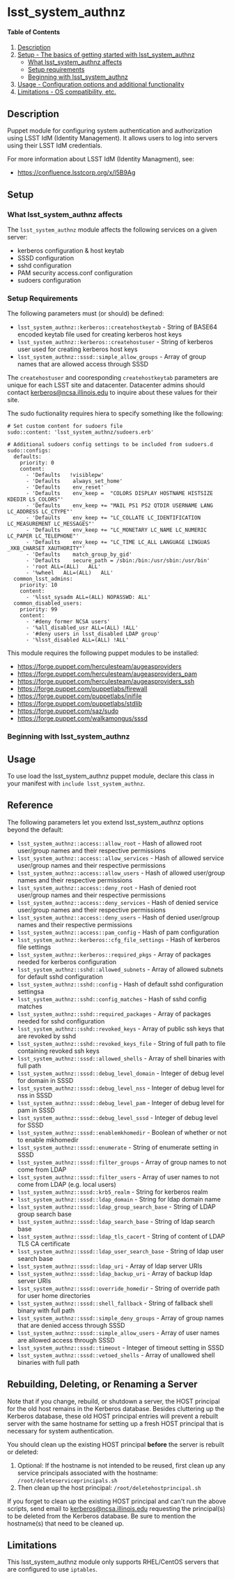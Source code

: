 
# lsst_system_authnz

#### Table of Contents

1. [Description](#description)
2. [Setup - The basics of getting started with lsst_system_authnz](#setup)
    * [What lsst_system_authnz affects](#what-lsst_system_authnz-affects)
    * [Setup requirements](#setup-requirements)
    * [Beginning with lsst_system_authnz](#beginning-with-lsst_system_authnz)
3. [Usage - Configuration options and additional functionality](#usage)
4. [Limitations - OS compatibility, etc.](#limitations)

## Description

Puppet module for configuring system authentication and authorization using LSST IdM (Identity Management). It allows users to log into servers using their LSST IdM credentials.

For more information about LSST IdM (Identity Managment), see:

  * https://confluence.lsstcorp.org/x/l5B9Ag

## Setup

### What lsst_system_authnz affects

The `lsst_system_authnz` module affects the following services on a given server:

  * kerberos configuration & host keytab
  * SSSD configuration
  * sshd configuration
  * PAM security access.conf configuration
  * sudoers configuration

### Setup Requirements

The following parameters must (or should) be defined:

  * `lsst_system_authnz::kerberos::createhostkeytab` - String of BASE64 encoded keytab file used for creating kerberos host keys
  * `lsst_system_authnz::kerberos::createhostuser` - String of kerberos user used for creating kerberos host keys
  * `lsst_system_authnz::sssd::simple_allow_groups` - Array of group names that are allowed access through SSSD

The `createhostuser` and cooresponding `createhostkeytab` parameters are unique for each LSST site and datacenter. Datacenter admins should contact <kerberos@ncsa.illinois.edu> to inquire about these values for their site.

The sudo fuctionality requires hiera to specify something like the following:
```
# Set custom content for sudoers file
sudo::content: 'lsst_system_authnz/sudoers.erb'

# Additional sudoers config settings to be included from sudoers.d
sudo::configs:
  defaults:
    priority: 0
    content:
      - 'Defaults   !visiblepw'
      - 'Defaults    always_set_home'
      - 'Defaults    env_reset'
      - 'Defaults    env_keep =  "COLORS DISPLAY HOSTNAME HISTSIZE KDEDIR LS_COLORS"'
      - 'Defaults    env_keep += "MAIL PS1 PS2 QTDIR USERNAME LANG LC_ADDRESS LC_CTYPE"'
      - 'Defaults    env_keep += "LC_COLLATE LC_IDENTIFICATION LC_MEASUREMENT LC_MESSAGES"'
      - 'Defaults    env_keep += "LC_MONETARY LC_NAME LC_NUMERIC LC_PAPER LC_TELEPHONE"'
      - 'Defaults    env_keep += "LC_TIME LC_ALL LANGUAGE LINGUAS _XKB_CHARSET XAUTHORITY"'
      - 'Defaults    match_group_by_gid'
      - 'Defaults    secure_path = /sbin:/bin:/usr/sbin:/usr/bin'
      - 'root ALL=(ALL)   ALL'
      - '%wheel   ALL=(ALL)   ALL'
  common_lsst_admins:
    priority: 10
    content:
      - '%lsst_sysadm ALL=(ALL) NOPASSWD: ALL'
  common_disabled_users:
    priority: 99
    content:
      - '#deny former NCSA users'
      - '%all_disabled_usr ALL=(ALL) !ALL'
      - '#deny users in lsst_disabled LDAP group'                                                                          
      - '%lsst_disabled ALL=(ALL) !ALL'                                                                                    
```

This module requires the following puppet modules to be installed:

  * https://forge.puppet.com/herculesteam/augeasproviders
  * https://forge.puppet.com/herculesteam/augeasproviders_pam
  * https://forge.puppet.com/herculesteam/augeasproviders_ssh
  * https://forge.puppet.com/puppetlabs/firewall
  * https://forge.puppet.com/puppetlabs/inifile
  * https://forge.puppet.com/puppetlabs/stdlib
  * https://forge.puppet.com/saz/sudo
  * https://forge.puppet.com/walkamongus/sssd

### Beginning with lsst_system_authnz

## Usage

To use load the lsst_system_authnz puppet module, declare this class in your manifest with `include lsst_system_authnz`.

## Reference

The following parameters let you extend lsst_system_authnz options beyond the default:

  * `lsst_system_authnz::access::allow_root` - Hash of allowed root user/group names and their respective permissions
  * `lsst_system_authnz::access::allow_services` - Hash of allowed service user/group names and their respective permissions
  * `lsst_system_authnz::access::allow_users` - Hash of allowed user/group names and their respective permissions
  * `lsst_system_authnz::access::deny_root` - Hash of denied root user/group names and their respective permissions
  * `lsst_system_authnz::access::deny_services` - Hash of denied service user/group names and their respective permissions
  * `lsst_system_authnz::access::deny_users` - Hash of denied user/group names and their respective permissions
  * `lsst_system_authnz::access::pam_config` - Hash of pam configuration
  * `lsst_system_authnz::kerberos::cfg_file_settings` - Hash of kerberos file settings
  * `lsst_system_authnz::kerberos::required_pkgs` - Array of packages needed for kerberos configuration
  * `lsst_system_authnz::sshd::allowed_subnets` - Array of allowed subnets for default sshd configuration
  * `lsst_system_authnz::sshd::config` - Hash of default sshd configuration settingsa
  * `lsst_system_authnz::sshd::config_matches` - Hash of sshd config matches
  * `lsst_system_authnz::sshd::required_packages` - Array of packages needed for sshd configuration
  * `lsst_system_authnz::sshd::revoked_keys` - Array of public ssh keys that are revoked by sshd
  * `lsst_system_authnz::sshd::revoked_keys_file` - String of full path to file containing revoked ssh keys
  * `lsst_system_authnz::sssd::allowed_shells` - Array of shell binaries with full path
  * `lsst_system_authnz::sssd::debug_level_domain` - Integer of debug level for domain in SSSD
  * `lsst_system_authnz::sssd::debug_level_nss` - Integer of debug level for nss in SSSD
  * `lsst_system_authnz::sssd::debug_level_pam` - Integer of debug level for pam in SSSD
  * `lsst_system_authnz::sssd::debug_level_sssd` - Integer of debug level for SSSD
  * `lsst_system_authnz::sssd::enablemkhomedir` - Boolean of whether or not to enable mkhomedir
  * `lsst_system_authnz::sssd::enumerate` - String of enumerate setting in SSSD
  * `lsst_system_authnz::sssd::filter_groups` - Array of group names to not come from LDAP
  * `lsst_system_authnz::sssd::filter_users` - Array of user names to not come from LDAP (e.g. local users)
  * `lsst_system_authnz::sssd::krb5_realm` - String for kerberos realm
  * `lsst_system_authnz::sssd::ldap_domain` - String for ldap domain name
  * `lsst_system_authnz::sssd::ldap_group_search_base` - String of LDAP group search base
  * `lsst_system_authnz::sssd::ldap_search_base` - String of ldap search base
  * `lsst_system_authnz::sssd::ldap_tls_cacert` - String of content of LDAP TLS CA certificate
  * `lsst_system_authnz::sssd::ldap_user_search_base` - String of ldap user search base
  * `lsst_system_authnz::sssd::ldap_uri` - Array of ldap server URIs
  * `lsst_system_authnz::sssd::ldap_backup_uri` - Array of backup ldap server URIs
  * `lsst_system_authnz::sssd::override_homedir` - String of override path for user home directories
  * `lsst_system_authnz::sssd::shell_fallback` - String of fallback shell binary with full path
  * `lsst_system_authnz::sssd::simple_deny_groups` - Array of group names that are denied access through SSSD
  * `lsst_system_authnz::sssd::simple_allow_users` - Array of user names are allowed access through SSSD
  * `lsst_system_authnz::sssd::timeout` - Integer of timeout setting in SSSD
  * `lsst_system_authnz::sssd::vetoed_shells` - Array of unallowed shell binaries with full path

## Rebuilding, Deleting, or Renaming a Server

Note that if you change, rebuild, or shutdown a server, the HOST principal for the old host remains in the Kerberos database. Besides cluttering up the Kerberos database, these old HOST principal entries will prevent a rebuilt server with the same hostname for setting up a fresh HOST principal that is necessary for system authentication.

You should clean up the existing HOST principal **before** the server is rebuilt or deleted:

1. Optional: If the hostname is not intended to be reused, first clean up any service principals associated with the hostname: `/root/deleteserviceprincipals.sh`
2. Then clean up the host principal: `/root/deletehostprincipal.sh`

If you forget to clean up the existing HOST principal and can't run the above scripts, send email to <kerberos@ncsa.illinois.edu> requesting the principal(s) to be deleted from the Kerberos database. Be sure to mention the hostname(s) that need to be cleaned up.

## Limitations

This lsst_system_authnz module only supports RHEL/CentOS servers that are configured to use `iptables`.


